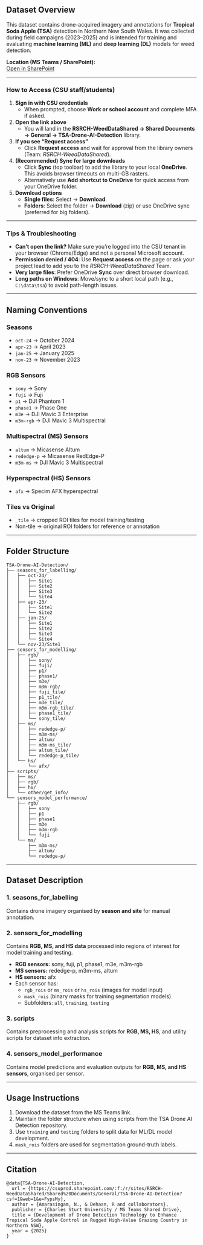 ## Dataset Overview

This dataset contains drone-acquired imagery and annotations for **Tropical Soda Apple (TSA)** detection in Northern New South Wales. It was collected during field campaigns (2023–2025) and is intended for training and evaluating **machine learning (ML)** and **deep learning (DL)** models for weed detection.

**Location (MS Teams / SharePoint):**  
[Open in SharePoint](https://csuprod.sharepoint.com/:f:/r/sites/RSRCH-WeedDataShared/Shared%20Documents/General/TSA-Drone-AI-Detection?csf=1&web=1&e=FypsMy)

---

### How to Access (CSU staff/students)

1. **Sign in with CSU credentials**
   - When prompted, choose **Work or school account** and complete MFA if asked.
2. **Open the link above**
   - You will land in the **RSRCH-WeedDataShared → Shared Documents → General → TSA-Drone-AI-Detection** library.
3. **If you see “Request access”**
   - Click **Request access** and wait for approval from the library owners (Team: *RSRCH-WeedDataShared*).
4. **(Recommended) Sync for large downloads**
   - Click **Sync** (top toolbar) to add the library to your local **OneDrive**. This avoids browser timeouts on multi-GB rasters.
   - Alternatively use **Add shortcut to OneDrive** for quick access from your OneDrive folder.
5. **Download options**
   - **Single files**: Select → **Download**.
   - **Folders**: Select the folder → **Download** (zip) or use OneDrive sync (preferred for big folders).

---

### Tips & Troubleshooting

- **Can’t open the link?** Make sure you’re logged into the CSU tenant in your browser (Chrome/Edge) and not a personal Microsoft account.
- **Permission denied / 404**: Use **Request access** on the page or ask your project lead to add you to the *RSRCH-WeedDataShared* Team.
- **Very large files**: Prefer OneDrive **Sync** over direct browser download.
- **Long paths on Windows**: Move/sync to a short local path (e.g., `C:\data\tsa`) to avoid path-length issues.

---
## Naming Conventions

### Seasons
- `oct-24` → October 2024  
- `apr-23` → April 2023  
- `jan-25` → January 2025  
- `nov-23` → November 2023  

### RGB Sensors
- `sony` → Sony  
- `fuji` → Fuji   
- `p1` → DJI Phantom 1  
- `phase1` → Phase One  
- `m3e` → DJI Mavic 3 Enterprise
- `m3m-rgb` → DJI Mavic 3 Multispectral  

### Multispectral (MS) Sensors
- `altum` → Micasense Altum  
- `rededge-p` → Micasense RedEdge-P
- `m3m-ms` → DJI Mavic 3 Multispectral

### Hyperspectral (HS) Sensors
- `afx` → Specim AFX hyperspectral  

### Tiles vs Original
- `_tile` → cropped ROI tiles for model training/testing  
- Non-tile → original ROI folders for reference or annotation
---

## Folder Structure

```
TSA-Drone-AI-Detection/
├── seasons_for_labelling/
│   ├── oct-24/
│   │   ├── Site1
│   │   ├── Site2
│   │   ├── Site3
│   │   └── Site4
│   ├── apr-23/
│   │   ├── Site1
│   │   └── Site2
│   ├── jan-25/
│   │   ├── Site1
│   │   ├── Site2
│   │   ├── Site3
│   │   └── Site4
│   └── nov-23/Site1
├── sensors_for_modelling/
│   ├── rgb/
│   │   ├── sony/
│   │   ├── fuji/
│   │   ├── p1/
│   │   ├── phase1/
│   │   ├── m3e/
│   │   ├── m3m-rgb/
│   │   ├── fuji_tile/
│   │   ├── p1_tile/
│   │   ├── m3e_tile/
│   │   ├── m3m-rgb_tile/
│   │   ├── phase1_tile/
│   │   └── sony_tile/
│   ├── ms/
│   │   ├── rededge-p/
│   │   ├── m3m-ms/
│   │   ├── altum/
│   │   ├── m3m-ms_tile/
│   │   ├── altum_tile/
│   │   └── rededge-p_tile/
│   └── hs/
│       └── afx/
├── scripts/
│   ├── ms/
│   ├── rgb/
│   ├── hs/
│   └── other/get_info/
└── sensors_model_performance/
    ├── rgb/
    │   ├── sony
    │   ├── p1
    │   ├── phase1
    │   ├── m3e
    │   ├── m3m-rgb
    │   └── fuji
    └── ms/
        ├── m3m-ms/
        ├── altum/
        └── rededge-p/
```

---

## Dataset Description

### 1. seasons_for_labelling
Contains drone imagery organised by **season and site** for manual annotation.

### 2. sensors_for_modelling
Contains **RGB, MS, and HS data** processed into regions of interest for model training and testing.  

- **RGB sensors:** sony, fuji, p1, phase1, m3e, m3m-rgb  
- **MS sensors:** rededge-p, m3m-ms, altum  
- **HS sensors:** afx  
- Each sensor has:  
  - `rgb_rois` or `ms_rois` or `hs_rois` (images for model input)  
  - `mask_rois` (binary masks for training segmentation models)  
  - Subfolders: `all`, `training`, `testing`  

### 3. scripts
Contains preprocessing and analysis scripts for **RGB, MS, HS**, and utility scripts for dataset info extraction.

### 4. sensors_model_performance
Contains model predictions and evaluation outputs for **RGB, MS, and HS sensors**, organised per sensor.

---

## Usage Instructions
1. Download the dataset from the MS Teams link.  
2. Maintain the folder structure when using scripts from the TSA Drone AI Detection repository.  
3. Use `training` and `testing` folders to split data for ML/DL model development.  
4. `mask_rois` folders are used for segmentation ground-truth labels.  

---

## Citation
```
@data{TSA-Drone-AI-Detection,
  url = {https://csuprod.sharepoint.com/:f:/r/sites/RSRCH-WeedDataShared/Shared%20Documents/General/TSA-Drone-AI-Detection?csf=1&web=1&e=FypsMy},
  author = {Amarasingam, N., & Dehaan, R and collaborators},
  publisher = {Charles Sturt University / MS Teams Shared Drive},
  title = {Development of Drone Detection Technology to Enhance Tropical Soda Apple Control in Rugged High-Value Grazing Country in Northern NSW},
  year = {2025}
}
```


